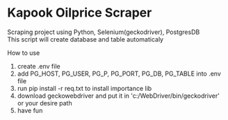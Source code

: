 # Kapook Oilprice Scraper
Scraping project using Python, Selenium(geckodriver), PostgresDB  
This script will create database and table automaticaly  
  
How to use  
1. create .env file  
2. add PG_HOST, PG_USER, PG_P, PG_PORT, PG_DB, PG_TABLE into .env file
3. run pip install -r req.txt to install importance lib
4. download geckowebdriver and put it in 'c:/WebDriver/bin/geckodriver' or your desire path
5. have fun
